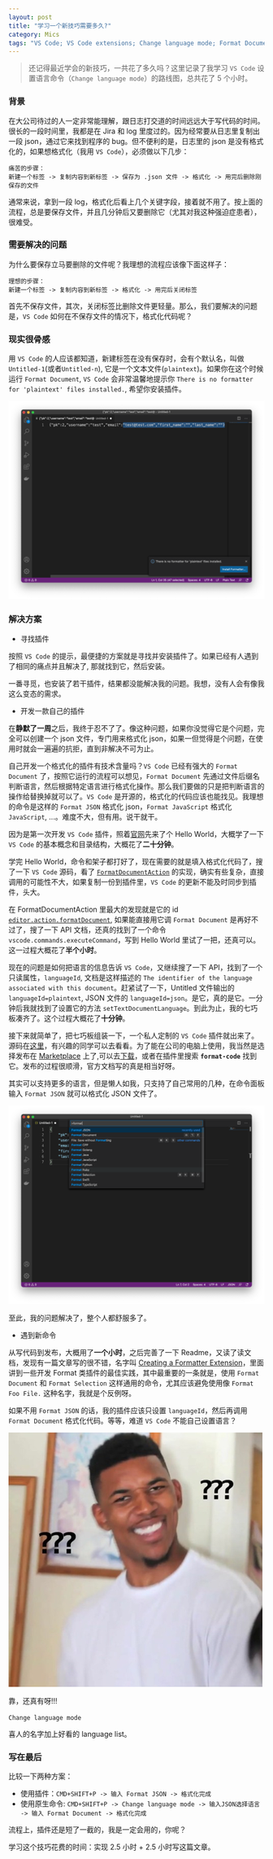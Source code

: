 ```yaml
---
layout: post
title: "学习一个新技巧需要多久?"
category: Mics
tags: "VS Code; VS Code extensions; Change language mode; Format Document"
---
```


> 还记得最近学会的新技巧，一共花了多久吗？这里记录了我学习 `VS Code` 设置语言命令（`Change language mode`）的路线图，总共花了 5 个小时。

<!-- more -->

### 背景

在大公司待过的人一定非常能理解，跟日志打交道的时间远远大于写代码的时间。很长的一段时间里，我都是在 Jira 和 log 里度过的。因为经常要从日志里复制出一段 json，通过它来找到程序的 bug。但不便利的是，日志里的 json 是没有格式化的，如果想格式化（我用 `VS Code`），必须做以下几步：

```
痛苦的步骤：
新建一个标签 -> 复制内容到新标签 -> 保存为 .json 文件 -> 格式化 -> 用完后删除刚保存的文件
```

通常来说，拿到一段 log，格式化后看上几个关键字段，接着就不用了。按上面的流程，总是要保存文件，并且几分钟后又要删除它（尤其对我这种强迫症患者），很难受。

### 需要解决的问题

为什么要保存立马要删除的文件呢？我理想的流程应该像下面这样子：

```
理想的步骤：
新建一个标签 -> 复制内容到新标签 -> 格式化 -> 用完后关闭标签
```

首先不保存文件，其次，关闭标签比删除文件更轻量。那么，我们要解决的问题是，`VS Code` 如何在不保存文件的情况下，格式化代码呢？

### 现实很骨感

用 `VS Code` 的人应该都知道，新建标签在没有保存时，会有个默认名，叫做 `Untitled-1`(或者`Untitled-n`), 它是一个文本文件(`plaintext`)。如果你在这个时候运行 `Format Document`, `VS Code` 会非常温馨地提示你 `There is no formatter for 'plaintext' files installed.`, 希望你安装插件。

![Format-Untitled-File](/assets/images/2020-07-12/Format-Untitled-File.png)

### 解决方案

- 寻找插件

按照 `VS Code` 的提示，最便捷的方案就是寻找并安装插件了。如果已经有人遇到了相同的痛点并且解决了, 那就找到它，然后安装。

一番寻觅，也安装了若干插件，结果都没能解决我的问题。我想，没有人会有像我这么变态的需求。

- 开发一款自己的插件

在**静默了一周**之后，我终于忍不了了。像这种问题，如果你没觉得它是个问题，完全可以创建一个 json 文件，专门用来格式化 json，如果一但觉得是个问题，在使用时就会一遍遍的抗拒，直到非解决不可为止。

自己开发一个格式化的插件有技术含量吗？`VS Code` 已经有强大的 `Format Document` 了，按照它运行的流程可以想见，`Format Document` 先通过文件后缀名判断语言，然后根据特定语言进行格式化操作。那么我们要做的只是把判断语言的操作给替换掉就可以了。`VS Code` 是开源的，格式化的代码应该也能找见。我理想的命令是这样的 `Format JSON` 格式化 json，`Format JavaScript` 格式化 `JavaScript`, ...。难度不大，但有用。说干就干。

因为是第一次开发 `VS Code` 插件，照着[官网](https://code.visualstudio.com/api/get-started/your-first-extension)先来了个 Hello World，大概学了一下 `VS Code` 的基本概念和目录结构，大概花了**二十分钟**。

学完 Hello World，命令和架子都打好了，现在需要的就是填入格式化代码了，搜了一下 `VS Code` 源码，看了 [`FormatDocumentAction`](https://github.com/microsoft/vscode/blob/846aec810ede01f4c262cbffe59a7ac7e33c5b4b/src/vs/editor/contrib/format/formatActions.ts#L209) 的实现，确实有些复杂，直接调用的可能性不大，如果复制一份到插件里，`VS Code` 的更新不能及时同步到插件，头大。

在 FormatDocumentAction 里最大的发现就是它的 id [`editor.action.formatDocument`](https://github.com/microsoft/vscode/blob/846aec810ede01f4c262cbffe59a7ac7e33c5b4b/src/vs/editor/contrib/format/formatActions.ts#L213), 如果能直接用它调 `Format Document` 是再好不过了，搜了一下 API 文档，还真的找到了一个命令 `vscode.commands.executeCommand`，写到 Hello World 里试了一把，还真可以。这一过程大概花了**半个小时**。

现在的问题是如何把语言的信息告诉 `VS Code`，又继续搜了一下 API，找到了一个只读属性，`languageId`, 文档是这样描述的 `The identifier of the language associated with this document`。赶紧试了一下，Untitled 文件输出的 `languageId=plaintext`, JSON 文件的 `languageId=json`。是它，真的是它。一分钟后我就找到了设置它的方法 `setTextDocumentLanguage`。到此为止，我的七巧板凑齐了。这个过程大概花了**十分钟**。

接下来就简单了，把七巧板组装一下，一个私人定制的 `VS Code` 插件就出来了。源码在[这里](https://github.com/zddhub/format-code)，有兴趣的同学可以去看看。为了能在公司的电脑上使用，我当然是选择发布在 [Marketplace](https://marketplace.visualstudio.com/items?itemName=zddhub.format-code) 上了,可以去[下载](https://marketplace.visualstudio.com/items?itemName=zddhub.format-code)，或者在插件里搜索 **`format-code`** 找到它。发布的过程很顺滑，官方文档写的真是相当好呀。

其实可以支持更多的语言，但是懒人如我，只支持了自己常用的几种，在命令面板输入 `Format JSON` 就可以格式化 JSON 文件了。

![Format-Code](/assets/images/2020-07-12/Format-Code.png)

至此，我的问题解决了，整个人都舒服多了。

- 遇到新命令

从写代码到发布，大概用了**一个小时**，之后完善了一下 Readme，又读了读文档，发现有一篇文章写的很不错，名字叫 [Creating a Formatter Extension](https://code.visualstudio.com/blogs/2016/11/15/formatters-best-practices)，里面讲到一些开发 Format 类插件的最佳实践，其中最重要的一条就是，使用 `Format Document` 和 `Format Selection` 这样通用的命令，尤其应该避免使用像 `Format Foo File.` 这种名字，我就是个反例呀。

如果不用 `Format JSON` 的话，我的插件应该只设置 `languageId`，然后再调用 `Format Document` 格式化代码。等等，难道 `VS Code` 不能自己设置语言？

![what-the-fuck](/assets/images/2020-07-12/what-the-fuck.jpg)

靠，还真有呀!!!

`Change language mode`

喜人的名字加上好看的 language list。


### 写在最后

比较一下两种方案：

- 使用插件：`CMD+SHIFT+P -> 输入 Format JSON -> 格式化完成`
- 使用原生命令: `CMD+SHIFT+P -> Change language mode -> 输入JSON选择语言 -> 输入 Format Document -> 格式化完成`

流程上，插件还是短了一截的，我是一定会用的，你呢？

学习这个技巧花费的时间：实现 2.5 小时 + 2.5 小时写这篇文章。